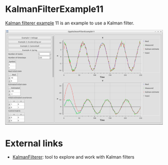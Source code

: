 # KalmanFilterExample11

[Kalman filterer example](https://github.com/richelbilderbeek/KalmanFilterExample) 11 is an example to use a Kalman filter.

![](CppKalmanFilterExample11.png)

# External links

 * [KalmanFilterer](https://github.com/richelbilderbeek/KalmanFilterer): tool to explore and work with Kalman filters
